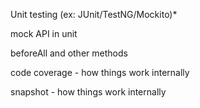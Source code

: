 

Unit testing (ex: JUnit/TestNG/Mockito)*


mock API in unit

beforeAll and other methods

code coverage - how things work internally

snapshot - how things work internally 


